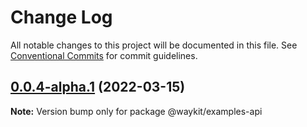 # Change Log

All notable changes to this project will be documented in this file.
See [Conventional Commits](https://conventionalcommits.org) for commit guidelines.

## [0.0.4-alpha.1](https://github.com/nefayran/Way/compare/@waykit/examples-api@0.0.4-alpha.0...@waykit/examples-api@0.0.4-alpha.1) (2022-03-15)

**Note:** Version bump only for package @waykit/examples-api
